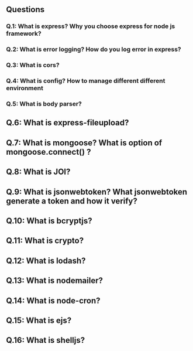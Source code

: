 ## Questions
### Q.1: What is express? Why you choose express for node js framework?
### Q.2: What is error logging? How do you log error in express?
### Q.3: What is cors?
### Q.4: What is config? How to manage different different environment
### Q.5: What is body parser?
## Q.6: What is express-fileupload?
## Q.7: What is mongoose? What is option of mongoose.connect() ?
## Q.8: What is JOI?
## Q.9: What is jsonwebtoken? What jsonwebtoken generate a token and how it verify?
## Q.10: What is bcryptjs?
## Q.11: What is crypto?
## Q.12: What is lodash?
## Q.13: What is nodemailer?
## Q.14: What is node-cron?
## Q.15: What is ejs?
## Q.16: What is shelljs?

